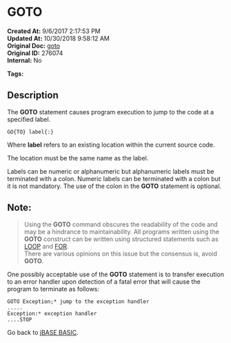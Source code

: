 # GOTO

**Created At:** 9/6/2017 2:17:53 PM  
**Updated At:** 10/30/2018 9:58:12 AM  
**Original Doc:** [goto](https://docs.jbase.com/36868-jbase-basic/goto)  
**Original ID:** 276074  
**Internal:** No  

**Tags:**
<badge text='program control' vertical='middle' />
<badge text='program execution' vertical='middle' />

## Description

The **GOTO** statement causes program execution to jump to the code at a specified label.

```
GO{TO} label{:}
```

Where **label** refers to an existing location within the current source code. 

The location must be the same name as the label.

Labels can be numeric or alphanumeric but alphanumeric labels must be terminated with a colon. Numeric labels can be terminated with a colon but it is not mandatory. The use of the colon in the **GOTO** statement is optional.

## Note: 


> Using the **GOTO** command obscures the readability of the code and may be a hindrance to maintainability. All programs written using the **GOTO** construct can be written using structured statements such as [LOOP](./../loop) and [FOR](./../for).<br> 
> There are various opinions on this issue but the consensus is, avoid **GOTO**.


One possibly acceptable use of the **GOTO** statement is to transfer execution to an error handler upon detection of a fatal error that will cause the program to terminate as follows:

```
GOTO Exception;* jump to the exception handler
.....
Exception:* exception handler
....STOP
```



Go back to [jBASE BASIC](./../jbase-basic-programmers-reference-guide).
